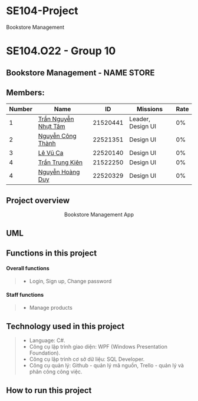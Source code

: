 # SE104-Project
Bookstore Management
# SE104.O22 - Group 10
## Bookstore Management - NAME STORE

## Members:
| Number | Name                        | ID     | Missions | Rate |
| --- |----------------------------|----------|------------|----------|
| 1 | [Trần Nguyễn Nhựt Tâm]() | 21520441 | Leader, Design UI | 0% |
| 2 | [Nguyễn Công Thành]()    | 22521351 | Design UI | 0% |
| 3 | [Lê Vũ Ca]()              | 22520140 | Design UI | 0% |
| 4 | [Trần Trung Kiên]()          | 21522250 |  Design UI | 0% |
| 4 | [Nguyễn Hoàng Duy]()          | 22520329 |  Design UI | 0% |

## Project overview
<p align="center">
   Bookstore Management App
</p>


## UML



## Functions in this project
#### Overall functions
> - Login, Sign up, Change password
#### Staff functions
> - Manage products




## Technology used in this project
> - Language: C#.
> - Công cụ lập trình giao diện: WPF (Windows Presentation Foundation).
> - Công cụ lập trình cơ sở dữ liệu: SQL Developer.
> - Công cụ quản lý: Github - quản lý mã nguồn, Trello - quản lý và phân công công việc.


## How to run this project
